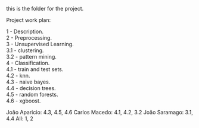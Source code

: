 this is the folder for the project.

Project work plan:

1 - Description.  
2 - Preprocessing.  
3 - Unsupervised Learning.  
  3.1 - clustering.  
  3.2 - pattern mining.  
4 - Classification.  
  4.1 - train and test sets.  
  4.2 - knn.  
  4.3 - naive bayes.  
  4.4 - decision trees.  
  4.5 - random forests.  
  4.6 - xgboost.  
  
João Aparicio: 4.3, 4.5, 4.6
Carlos Macedo: 4.1, 4.2, 3.2
João Saramago: 3.1, 4.4
All: 1, 2
